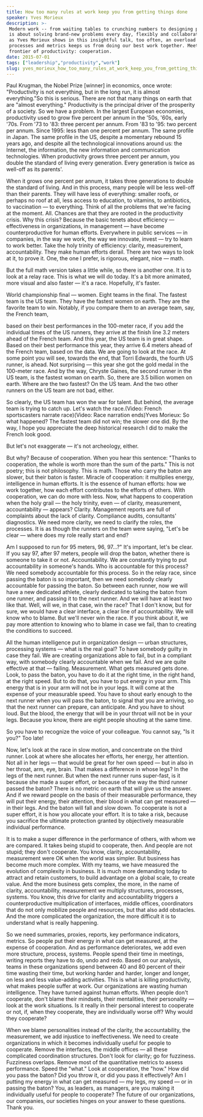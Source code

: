 ```yaml
---
title: How too many rules at work keep you from getting things done
speaker: Yves Morieux
description: >-
 Modern work -- from waiting tables to crunching numbers to designing products --
 is about solving brand-new problems every day, flexibly and collaboratively. But
 as Yves Morieux shows in this insightful talk, too often, an overload of rules,
 processes and metrics keeps us from doing our best work together. Meet the new
 frontier of productivity: cooperation.
date: 2015-07-01
tags: ["leadership","productivity","work"]
slug: yves_morieux_how_too_many_rules_at_work_keep_you_from_getting_things_done
---
```


Paul Krugman, the Nobel Prize [winner] in economics, once wrote: "Productivity is not
everything, but in the long run, it is almost everything."So this is serious. There are
not that many things on earth that are "almost everything." Productivity is the principal
driver of the prosperity of a society. So we have a problem. In the largest European
economies, productivity used to grow five percent per annum in the '50s, '60s, early '70s.
From '73 to '83: three percent per annum. From '83 to '95: two percent per annum. Since
1995: less than one percent per annum. The same profile in Japan. The same profile in the
US, despite a momentary rebound 15 years ago, and despite all the technological
innovations around us: the Internet, the information, the new information and
communication technologies. When productivity grows three percent per annum, you double the
standard of living every generation. Every generation is twice as well-off as its
parents'.

When it grows one percent per annum, it takes three generations to double the standard of
living. And in this process, many people will be less well-off than their parents. They
will have less of everything: smaller roofs, or perhaps no roof at all, less access to
education, to vitamins, to antibiotics, to vaccination — to everything. Think of all the
problems that we're facing at the moment. All. Chances are that they are rooted in the
productivity crisis. Why this crisis? Because the basic tenets about efficiency —
effectiveness in organizations, in management — have become counterproductive for human
efforts. Everywhere in public services — in companies, in the way we work, the way we
innovate, invest — try to learn to work better. Take the holy trinity of efficiency:
clarity, measurement, accountability. They make human efforts derail. There are two ways to
look at it, to prove it. One, the one I prefer, is rigorous, elegant, nice —
math.

But the full math version takes a little while, so there is another one. It is to look at
a relay race. This is what we will do today. It's a bit more animated, more visual and
also faster — it's a race. Hopefully, it's faster.

World championship final — women. Eight teams in the final. The fastest team is the US
team. They have the fastest women on earth. They are the favorite team to win. Notably, if
you compare them to an average team, say, the French team,

based on their best performances in the 100-meter race, if you add the individual times of
the US runners, they arrive at the finish line 3.2 meters ahead of the French team. And
this year, the US team is in great shape. Based on their best performance this year, they
arrive 6.4 meters ahead of the French team, based on the data. We are going to look at the
race. At some point you will see, towards the end, that Torri Edwards, the fourth US
runner, is ahead. Not surprising — this year she got the gold medal in the 100-meter race.
And by the way, Chryste Gaines, the second runner in the US team, is the fastest woman on
earth. So, there are 3.5 billion women on earth. Where are the two fastest? On the US
team. And the two other runners on the US team are not bad, either.

So clearly, the US team has won the war for talent. But behind, the average team is trying
to catch up. Let's watch the race.(Video: French sportscasters narrate race)(Video: Race
narration ends)Yves Morieux: So what happened? The fastest team did not win; the slower
one did. By the way, I hope you appreciate the deep historical research I did to make the
French look good.

But let's not exaggerate — it's not archeology, either.

But why? Because of cooperation. When you hear this sentence: "Thanks to cooperation, the
whole is worth more than the sum of the parts." This is not poetry; this is not
philosophy. This is math. Those who carry the baton are slower, but their baton is faster.
Miracle of cooperation: it multiplies energy, intelligence in human efforts. It is the
essence of human efforts: how we work together, how each effort contributes to the efforts
of others. With cooperation, we can do more with less. Now, what happens to cooperation
when the holy grail — the holy trinity, even — of clarity, measurement, accountability —
appears? Clarity. Management reports are full of complaints about the lack of clarity.
Compliance audits, consultants' diagnostics. We need more clarity, we need to clarify the
roles, the processes. It is as though the runners on the team were saying, "Let's be clear
— where does my role really start and end?

Am I supposed to run for 95 meters, 96, 97...?" It's important, let's be clear. If you say
97, after 97 meters, people will drop the baton, whether there is someone to take it or
not. Accountability. We are constantly trying to put accountability in someone's hands. Who
is accountable for this process? We need somebody accountable for this process. So in the
relay race, since passing the baton is so important, then we need somebody clearly
accountable for passing the baton. So between each runner, now we will have a new
dedicated athlete, clearly dedicated to taking the baton from one runner, and passing it
to the next runner. And we will have at least two like that. Well, will we, in that case,
win the race? That I don't know, but for sure, we would have a clear interface, a clear
line of accountability. We will know who to blame. But we'll never win the race. If you
think about it, we pay more attention to knowing who to blame in case we fail, than to
creating the conditions to succeed.

All the human intelligence put in organization design — urban structures, processing
systems — what is the real goal? To have somebody guilty in case they fail. We are
creating organizations able to fail, but in a compliant way, with somebody clearly
accountable when we fail. And we are quite effective at that — failing. Measurement. What
gets measured gets done. Look, to pass the baton, you have to do it at the right time, in
the right hand, at the right speed. But to do that, you have to put energy in your arm.
This energy that is in your arm will not be in your legs. It will come at the expense of
your measurable speed. You have to shout early enough to the next runner when you will
pass the baton, to signal that you are arriving, so that the next runner can prepare, can
anticipate. And you have to shout loud. But the blood, the energy that will be in your
throat will not be in your legs. Because you know, there are eight people shouting at the
same time.

So you have to recognize the voice of your colleague. You cannot say, "Is it you?" Too
late!

Now, let's look at the race in slow motion, and concentrate on the third runner. Look at
where she allocates her efforts, her energy, her attention. Not all in her legs — that
would be great for her own speed — but in also in her throat, arm, eye, brain. That makes
a difference in whose legs? In the legs of the next runner. But when the next runner runs
super-fast, is it because she made a super effort, or because of the way the third runner
passed the baton? There is no metric on earth that will give us the answer. And if we
reward people on the basis of their measurable performance, they will put their energy,
their attention, their blood in what can get measured — in their legs. And the baton will
fall and slow down. To cooperate is not a super effort, it is how you allocate your effort.
It is to take a risk, because you sacrifice the ultimate protection granted by objectively
measurable individual performance.

It is to make a super difference in the performance of others, with whom we are compared.
It takes being stupid to cooperate, then. And people are not stupid; they don't
cooperate. You know, clarity, accountability, measurement were OK when the world was
simpler. But business has become much more complex. With my teams, we have measured the
evolution of complexity in business. It is much more demanding today to attract and retain
customers, to build advantage on a global scale, to create value. And the more business
gets complex, the more, in the name of clarity, accountability, measurement we multiply
structures, processes, systems. You know, this drive for clarity and accountability
triggers a counterproductive multiplication of interfaces, middle offices, coordinators
that do not only mobilize people and resources, but that also add obstacles. And the more
complicated the organization, the more difficult it is to understand what is really
happening.

So we need summaries, proxies, reports, key performance indicators, metrics. So people put
their energy in what can get measured, at the expense of cooperation. And as performance
deteriorates, we add even more structure, process, systems. People spend their time in
meetings, writing reports they have to do, undo and redo. Based on our analysis, teams in
these organizations spend between 40 and 80 percent of their time wasting their time, but
working harder and harder, longer and longer, on less and less value-adding activities.
This is what is killing productivity, what makes people suffer at work. Our organizations
are wasting human intelligence. They have turned against human efforts. When people don't
cooperate, don't blame their mindsets, their mentalities, their personality — look at the
work situations. Is it really in their personal interest to cooperate or not, if, when
they cooperate, they are individually worse off? Why would they cooperate?

When we blame personalities instead of the clarity, the accountability, the measurement,
we add injustice to ineffectiveness. We need to create organizations in which it becomes
individually useful for people to cooperate. Remove the interfaces, the middle offices —
all these complicated coordination structures. Don't look for clarity; go for fuzziness.
Fuzziness overlaps. Remove most of the quantitative metrics to assess performance. Speed
the "what." Look at cooperation, the "how." How did you pass the baton? Did you throw it,
or did you pass it effectively? Am I putting my energy in what can get measured — my legs,
my speed — or in passing the baton? You, as leaders, as managers, are you making it
individually useful for people to cooperate? The future of our organizations, our
companies, our societies hinges on your answer to these questions. Thank
you.

<!--
ad_duration=3.33
comment_count=66
event="TED@BCG London"
external_start_time=0
intro_duration=11.82
is_subtitle_required="False"
is_talk_featured="True"
language="en"
language_swap="False"
native_language="en"
number_of_related_talks=6
number_of_speakers=1
number_of_subtitled_videos=34
number_of_tags=3
number_of_talk_download_languages=34
number_of_talk_more_resources=0
number_of_talk_recommendations=0
number_of_talks_take_actions=0
post_ad_duration=0.83
published_timestamp="2015-08-28 15:11:45"
recording_date="2015-07-01"
speaker_description="Consultant"
speaker_is_published=1
speaker_name="Yves Morieux"
talk_name="How too many rules at work keep you from getting things done"
talks_tags=["leadership","productivity","work"]
url_audio="https://download.ted.com/talks/YvesMorieux_2015S.mp3?apikey=acme-roadrunner"
url_photo_speaker="https://pe.tedcdn.com/images/ted/582ef48ee72d9d7a757c70aa25ffefdf0edffee5_254x191.jpg"
url_photo_talk="https://pe.tedcdn.com/images/ted/18f7cbd893bce653534edfbb9c1f503dacefef7e_2880x1620.jpg"
url_webpage="https://www.ted.com/talks/yves_morieux_how_too_many_rules_at_work_keep_you_from_getting_things_done"
video_type_name="TED Institute Talk"
-->